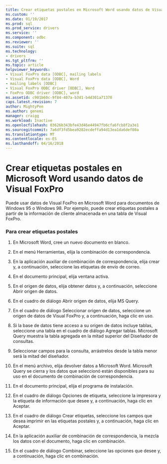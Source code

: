 ```yaml
---
title: Crear etiquetas postales en Microsoft Word usando datos de Visual FoxPro | Documentos de Microsoft
ms.custom: ''
ms.date: 01/19/2017
ms.prod: sql
ms.prod_service: drivers
ms.service: ''
ms.component: odbc
ms.reviewer: ''
ms.suite: sql
ms.technology:
- drivers
ms.tgt_pltfrm: ''
ms.topic: article
helpviewer_keywords:
- Visual FoxPro data [ODBC], mailing labels
- Visual FoxPro data [ODBC], Word
- mailing labels [ODBC]
- Visual FoxPro ODBC driver [ODBC], Word
- FoxPro ODBC driver [ODBC], word
ms.assetid: c901b60c-9f84-407a-b3d1-b4d301a71370
caps.latest.revision: 7
author: MightyPen
ms.author: genemi
manager: craigg
ms.workload: Inactive
ms.openlocfilehash: 03626b343bfe43d46e44947fb6cfa6fcb8f2a3e1
ms.sourcegitcommit: 7a6df3fd5bea9282ecdeffa94d13ea1da6def80a
ms.translationtype: MT
ms.contentlocale: es-ES
ms.lasthandoff: 04/16/2018
---
```

# <a name="creating-mailing-labels-in-microsoft-word-using-visual-foxpro-data"></a>Crear etiquetas postales en Microsoft Word usando datos de Visual FoxPro
Puede usar datos de Visual FoxPro en Microsoft Word para documentos de Windows 95 o Windows 98. Por ejemplo, puede crear etiquetas postales a partir de la información de cliente almacenada en una tabla de Visual FoxPro.  
  
### <a name="to-create-mailing-labels"></a>Para crear etiquetas postales  
  
1.  En Microsoft Word, cree un nuevo documento en blanco.  
  
2.  En el menú Herramientas, elija la combinación de correspondencia.  
  
3.  En la aplicación auxiliar de combinación de correspondencia, elija crear y, a continuación, seleccione las etiquetas de envío de correo.  
  
4.  En el documento principal, elija ventana activa.  
  
5.  En el origen de datos, elija obtener datos y, a continuación, seleccione Abrir origen de datos.  
  
6.  En el cuadro de diálogo Abrir origen de datos, elija MS Query.  
  
7.  En el cuadro de diálogo Seleccionar origen de datos, seleccione un origen de datos de Visual FoxPro y, a continuación, haga clic en uso.  
  
8.  Si la base de datos tiene acceso a su origen de datos incluye tablas, seleccione una tabla en el cuadro de diálogo Agregar tablas. Microsoft Query muestra la tabla agregada en la mitad superior del Diseñador de consultas.  
  
9. Seleccionar campos para la consulta, arrástrelos desde la tabla menor será la mitad del diseñador.  
  
10. En el menú archivo, elija devolver datos a Microsoft Word. Microsoft Query se cierra y los datos que seleccionó están disponibles para su uso en el documento de combinación de correspondencia.  
  
11. En el documento principal, elija el programa de instalación.  
  
12. En el cuadro de diálogo Opciones de etiqueta, seleccione la impresora y la etiqueta de información que desee y, a continuación, haga clic en Aceptar.  
  
13. En el cuadro de diálogo Crear etiquetas, seleccione los campos que desea imprimir en las etiquetas postales y, a continuación, haga clic en Aceptar.  
  
14. En la aplicación auxiliar de combinación de correspondencia, la mezcla los datos con el documento, haga clic en combinación.  
  
15. En el cuadro de diálogo Combinar, seleccione las opciones que desee y, a continuación, haga clic en combinación.
